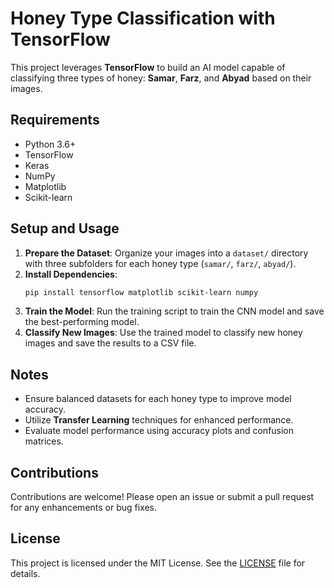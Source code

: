 # Honey Type Classification with TensorFlow

This project leverages **TensorFlow** to build an AI model capable of classifying three types of honey: **Samar**, **Farz**, and **Abyad** based on their images.

## Requirements
- Python 3.6+
- TensorFlow
- Keras
- NumPy
- Matplotlib
- Scikit-learn

## Setup and Usage
1. **Prepare the Dataset**: Organize your images into a `dataset/` directory with three subfolders for each honey type (`samar/`, `farz/`, `abyad/`).
2. **Install Dependencies**:
    ```bash
    pip install tensorflow matplotlib scikit-learn numpy
    ```
3. **Train the Model**: Run the training script to train the CNN model and save the best-performing model.
4. **Classify New Images**: Use the trained model to classify new honey images and save the results to a CSV file.

## Notes
- Ensure balanced datasets for each honey type to improve model accuracy.
- Utilize **Transfer Learning** techniques for enhanced performance.
- Evaluate model performance using accuracy plots and confusion matrices.

## Contributions
Contributions are welcome! Please open an issue or submit a pull request for any enhancements or bug fixes.

## License
This project is licensed under the MIT License. See the [LICENSE](LICENSE) file for details.
